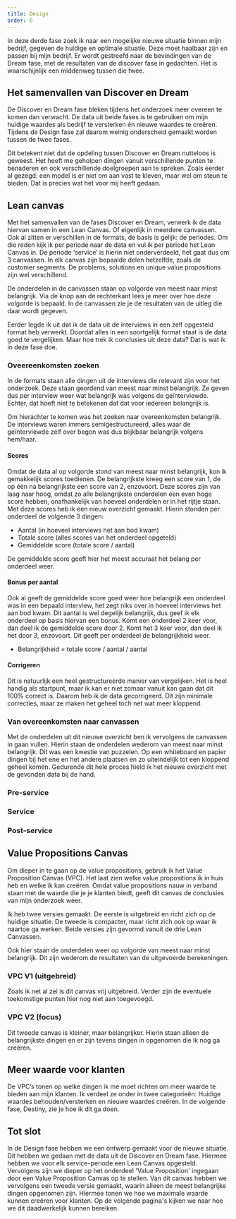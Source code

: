 ```yaml
---
title: Design
order: 6
---
```


In deze derde fase zoek ik naar een mogelijke nieuwe situatie binnen mijn bedrijf, gegeven de huidige en optimale situatie. Deze moet haalbaar zijn en passen bij mijn bedrijf. Er wordt gestreefd naar de bevindingen van de Dream fase, met de resultaten van de discover fase in gedachten. Het is waarschijnlijk een middenweg tussen die twee. 

## Het samenvallen van Discover en Dream
De Discover en Dream fase bleken tijdens het onderzoek meer overeen te komen dan verwacht. De data uit beide fases is te gebruiken om mijn huidige waardes als bedrijf te versterken én nieuwe waardes te creëren. Tijdens de Design fase zal daarom weinig onderscheid gemaakt worden tussen de twee fases. 

Dit betekent niet dat de opdeling tussen Discover en Dream nutteloos is geweest. Het heeft me geholpen dingen vanuit verschillende punten te benaderen en ook verschillende doelgroepen aan te spreken. Zoals eerder al gezegd: een model is er niet om aan vast te kleven, maar wel om steun te bieden. Dat is precies wat het voor mij heeft gedaan. 

## Lean canvas
Met het samenvallen van de fases Discover en Dream, verwerk ik de data hiervan samen in een Lean Canvas. Of eigenlijk in meerdere canvassen.  
Ook al zitten er verschillen in de formats, de basis is gelijk: de periodes. Om die reden kijk ik per periode naar de data en vul ik per periode het Lean Canvas in. De periode ‘service’ is hierin niet onderverdeeld, het gaat dus om 3 canvassen.
In elk canvas zijn bepaalde delen hetzelfde, zoals de customer segments. De problems, solutions en unique value propositions zijn wel verschillend. 

De onderdelen in de canvassen staan op volgorde van meest naar minst belangrijk. Via de knop aan de rechterkant lees je meer over hoe deze volgorde is bepaald. In de canvassen zie je de resultaten van de uitleg die daar wordt gegeven. 

<Bijlage text="Waarom deze dingen hier in het canvas staan?">

Eerder legde ik uit dat ik de data uit de interviews in een zelf opgesteld format heb verwerkt. Doordat alles in een soortgelijk format staat is de data goed te vergelijken. Maar hoe trek ik conclusies uit deze data? Dat is wat ik in deze fase doe.

### Oveereenkomsten zoeken
In de formats staan alle dingen uit de interviews die relevant zijn voor het onderzoek. Deze staan geordend van meest naar minst belangrijk. Ze geven dus per interview weer wat belangrijk was volgens de geïnterviewde. Echter, dat hoeft niet te betekenen dat dat voor iedereen belangrijk is.

Om hierachter te komen was het zoeken naar overeenkomsten belangrijk. De interviews waren immers semigestructureerd, alles waar de geïnterviewde zélf over begon was dus blijkbaar belangrijk volgens hem/haar. 

#### Scores
Omdat de data al op volgorde stond van meest naar minst belangrijk, kon ik gemakkelijk scores toedienen. De belangrijkste kreeg een score van 1, de op één na belangrijkste een score van 2, enzovoort. Deze scores zijn van laag naar hoog, omdat zo alle belangrijkste onderdelen een even hoge score hebben, onafhankelijk van hoeveel onderdelen er in het rijtje staan. Met deze scores heb ik een nieuw overzicht gemaakt. Hierin stonden per onderdeel de volgende 3 dingen:

- Aantal (in hoeveel interviews het aan bod kwam)
- Totale score (alles scores van het onderdeel opgeteld)
- Gemiddelde score (totale score / aantal)

De gemiddelde score geeft hier het meest accuraat het belang per onderdeel weer.

#### Bonus per aantal
Ook al geeft de gemiddelde score goed weer hoe belangrijk een onderdeel was in een bepaald interview, het zegt niks over in hoeveel interviews het aan bod kwam. Dit aantal is wel degelijk belangrijk, dus geef ik elk onderdeel op basis hiervan een bonus. Komt een onderdeel 2 keer voor, dan deel ik de gemiddelde score door 2. Komt het 3 keer voor, dan deel ik het door 3, enzovoort. Dit geeft per onderdeel de belangrijkheid weer.

- Belangrijkheid = totale score / aantal / aantal

#### Corrigeren
Dit is natuurlijk een heel gestructureerde manier van vergelijken. Het is heel handig als startpunt, maar ik kan er niet zomaar vanuit kan gaan dat dit 100% correct is. Daarom heb ik de data gecorrigeerd. Dit zijn minimale correcties, maar ze maken het geheel toch net wat meer kloppend. 

### Van overeenkomsten naar canvassen
Met de onderdelen uit dit nieuwe overzicht ben ik vervolgens de canvassen in gaan vullen. Hierin staan de onderdelen wederom van meest naar minst belangrijk. Dit was een kwestie van puzzelen. Op een whiteboard en papier dingen bij het ene en het andere plaatsen en zo uiteindelijk tot een kloppend geheel komen. Gedurende dit hele proces hield ik het nieuwe overzicht met de gevonden data bij de hand. 

</Bijlage>

### Pre-service
			
<LeanCanvas 
  :customer-segments=" [
    'Kleine bedrijven met website ervaring', 
    'Kleine bedrijven zonder website ervaring'
  ]"
  :early-adopters=" [
    'Vrienden', 
    'Familie', 
    'Andere bekenden'
  ]"
  :problem=" [
    'Online onzichtbaar (dan lijkt het alsof je niet bestaat)', 
    'Geen professionele online uitstraling',
    'Potentiële klanten hebben geen inzicht in het bedrijf en aanbod',
    'Klanten weten niet dat ze een probleem hebben',
    'Klanten weten niet wat een goede website extra kan opleveren',
  ]"
  :existing-alternatives=" [
    'Website-builders', 
    'Bedrijven die gebruik maken van templates'
  ]"
  :solution=" [
    'Omgekeerde manier van werken', 
    'Persoonlijk contact'
  ]"
  :future-ideas=" [
    'Uitleggen waarom een website belangrijk is', 
    'Mijn eigen website persoonlijker maken'
  ]"
  :uvp=" [
    'Samen zoeken naar wat belangrijk is en waar je het beste in bent', 
    'Dit onen met een overzichtelijke, professionele, maatwerk website',
    'Meer klanten en omzet'
  ]"
  :high-level-concept=" [
    'Jouw bedrijf, online'
  ]">
</LeanCanvas>

### Service

<LeanCanvas 
  :customer-segments=" [
    'Kleine bedrijven met website ervaring', 
    'Kleine bedrijven zonder website ervaring'
  ]"
  :early-adopters=" [
    'Vrienden', 
    'Familie', 
    'Andere bekenden'
  ]"
  :problem=" [
    'Doel van de website niet helder (de vraag achter de vraag)', 
    'Niet helder wat er op de website moet komen',
    'Wat je wilt zeggen duidelijk overbrengen is lastig',
    'WOnduidelijkheid in werkwijze en keuzes'
  ]"
  :existing-alternatives=" [
    'Website-builders', 
    'Bedrijven die gebruik maken van templates'
  ]"
  :solution=" [
    'Vragenlijst om het bedrijf te leren kennen ( visie, doelen doelgroep etc.)', 
    'Vragenlijst met uitleg voor het invullen van de content',
    'Vaak korte feedback',
    'persoonlijke uitleg'
  ]"
  :future-ideas=" [
    'Regelmatige update, afhnkelijk van de behoefte can de klant', 
    'Persoonlijk dashboard waar voortgang te zien is',
    'Iemand inschakelen voor het (her)schrijven van teksten'
  ]"
  :uvp=" [
    'Leer je bedrijf beter kennen (missie en visie)', 
    'Creëer kwalitatieve, effectieve content die ook elders te gebruiken is'
  ]"
  :high-level-concept=" [
    'Samen tot jouw waarde komen'
  ]">
</LeanCanvas>	

### Post-service

<LeanCanvas 
  :customer-segments=" [
    'Kleine bedrijven met website ervaring', 
    'Kleine bedrijven zonder website ervaring'
  ]"
  :early-adopters=" [
    'Vrienden', 
    'Familie', 
    'Andere bekenden'
  ]"
  :problem=" [
    'Afhankelijk zijn van iemand voor aanpassingen op de website', 
    'Niet helder wat er op de website moet komen',
    'Content up-to-date houden kost tijd',
    'Vindbaar worden / blijven op Google'
  ]"
  :existing-alternatives=" [
    'Website-builders', 
    'Bedrijven die gebruik maken van templates'
  ]"
  :solution=" [
    'Een volledig aanpasbaar CMS' ,
    'Technische ondersteuning bij de prijs in'
  ]"
  :future-ideas=" [
    'Iemand inschakelen voor SEO (bijvoorbeeld blogs)'
  ]"
  :uvp=" [
    'Zelf je website aanpassen zonder technische kennis', 
    'Ondersteuning door een professional'
  ]"
  :high-level-concept=" [
    'De kwaliteit van je website blijft gewaarborgd'
  ]">
</LeanCanvas>	

## Value Propositions Canvas
Om dieper in te gaan op de value propositions, gebruik ik het Value Proposition Canvas (VPC). Het laat zien welke value propositions ik in huis heb en welke ik kan creëren. Omdat value propositions nauw in verband staan met de waarde die je je klanten biedt, geeft dit canvas de conclusies van mijn onderzoek weer. 

Ik heb twee versies gemaakt. De eerste is uitgebreid en richt zich op de huidige situatie. De tweede is compacter, maar richt zich ook op waar ik naartoe ga werken. Beide versies zijn gevormd vanuit de drie Lean Canvassen.

Ook hier staan de onderdelen weer op volgorde van meest naar minst belangrijk. Dit zijn wederom de resultaten van de uitgevoerde berekeningen.

### VPC V1 (uitgebreid)
Zoals ik net al zei is dit canvas vrij uitgebreid. Verder zijn de eventuele toekomstige punten hier nog niet aan toegevoegd.

<ValuePropositionCanvas 
  :customer-jobs=" [
    'Website maker zoeken', 
    'Website maker kiezen',
    'Cotnent opstellen voor op de wesbite', 
    'Feedback geven op website maker', 
    'Website bijhouden'
  ]"
  :pains=" [
    'Veel keuze aan website makers', 
    'Weinig kennis van websites', 
    'Onduidelijk wat de website maker doet en waarom', 
    'Onduidelijk wat er nog allemaal moet gebeuren', 
    'Moeilijk te bepalen wat belangijk is voor op de website',
    'Vaak om hulp moeten vragen'
  ]"
  :gains=" [
    'Online zichtbaar', 
    'Professionele online uitstraling', 
    'Meer inzich in je eigen bedrijf', 
    'Laten zien wie je bent, wat je doet en waar je het beste in bent', 
    'Geen stress over technische aspecten', 
    'Zelf kunnen bewerken wat nodig is', 
    'Meer klanten en omzet',
    'Kwalitatieve, effectieve content die ook elders te gebruiken is'
  ]"
  :products-services=" [
    'Persoonlijk contact', 
    'Hulp bij content opstellen', 
    'Webdesign', 
    'Webdevelopment', 
    'CMS', 
    'Hosting', 
    'Technische ondersteuning'
  ]"
  :pain-relievers=" [
    'Elkaar leren kennen, een goed gevoel bij krijgen', 
    'Persoonlijke uitleg geven', 
    'Systeem voor content opstellen', 
    'Hulp is inbegrepen', 
    'Aanpasbaar CMS'
  ]"
  :gain-creators=" [
    'Professionele, overzichtelijke, maatwerk website', 
    'Systeem voor content opstellen', 
    'Technische ondersteuning', 
    'Aanpasbaar CMS', 
    'Hosting'
  ]">
</ValuePropositionCanvas>

### VPC V2 (focus)
Dit tweede canvas is kleiner, maar belangrijker. Hierin staan alleen de belangrijkste dingen en er zijn tevens dingen in opgenomen die ik nog ga creëren. 

<ValuePropositionCanvas 
  :customer-jobs=" [
    'Website maker zoeken en kiezen', 
    'Cotnent opstellen voor op de wesbite', 
    'Feedback geven op website maker', 
    'Website bijhouden'
  ]"
  :pains=" [
    'Veel keuze aan website makers', 
    'Onduidelijk wat er allemaal moet gebeuren', 
    'Moeilijk te bepalen wat belangijk is voor op de website'
  ]"
  :gains=" [
    'Kwalitatieve, effectieve content die ook elders te gebruiken is', 
    'Laten zien wie je bent, wat je doet en waar je het beste in bent', 
    'Een website waarvan de kwaliteit gewaarborgd is', 
    'Meer klanten en omzet'
  ]"
  :products-services=" [
    'Persoonlijk contact', 
    'Systeem voor het opstellen van content', 
    'Webdesign', 
    'Webdevelopment', 
    'CMS', 
    'Technische ondersteuning',
    'klantdashboard / -platform',
    'regelmatige updates naar klanten',
    'Documentaties met uitleg'
  ]"
  :pain-relievers=" [
    'Elkaar leren kennen, een goed gevoel bij krijgen', 
    'Hulp bij content opstellen', 
    'Volledig Aanpasbaar CMS',
    'Alleen op één centrale plek',
    'Antwoorden op vragen zijn te vinden in de documentatie'
  ]"
  :gain-creators=" [
    'Een overzichtelijke, maatwerk website die laat zien wat belangrijk is', 
    'Hulp bij content opstellen', 
    'Technische ondersteuning door een professional', 
    'Volledig aanpasbaar CMS',
    'strategie bepalen'
  ]">
</ValuePropositionCanvas>

## Meer waarde voor klanten
De VPC’s tonen op welke dingen ik me moet richten om meer waarde te bieden aan mijn klanten. Ik verdeel ze onder in twee categorieën: Huidige waardes behouden/versterken en nieuwe waardes creëren. In de volgende fase, Destiny, zie je hoe ik dit ga doen. 

## Tot slot
In de Design fase hebben we een ontwerp gemaakt voor de nieuwe situatie. Dit hebben we gedaan met de data uit de Discover en Dream fase. Hiermee hebben we voor elk service-periode een Lean Canvas opgesteld. Vervolgens zijn we dieper op het onderdeel 'Value Proposition' ingegaan door een Value Proposition Canvas op te stellen. Van dit canvas hebben we vervolgens een tweede versie gemaakt, waarin alleen de meest belangrijke dingen opgenomen zijn. Hiermee tonen we hoe we maximale waarde kunnen creëren voor klanten. Op de volgende pagina's kijken we naar hoe we dit daadwerkelijk kunnen bereiken. 